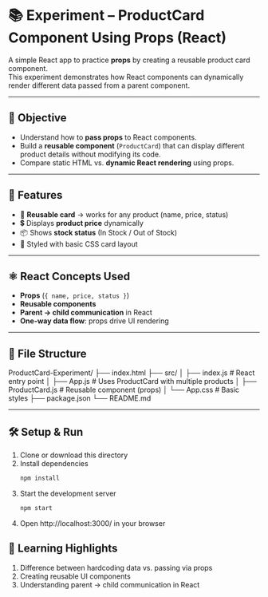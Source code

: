 # 📚 Experiment – ProductCard Component Using Props (React)

A simple React app to practice **props** by creating a reusable product card component.  
This experiment demonstrates how React components can dynamically render different data passed from a parent component.

---

## 🎯 Objective
- Understand how to **pass props** to React components.  
- Build a **reusable component** (`ProductCard`) that can display different product details without modifying its code.  
- Compare static HTML vs. **dynamic React rendering** using props.  

---

## 🧩 Features
- 🛒 **Reusable card** → works for any product (name, price, status)  
- 💲 Displays **product price** dynamically  
- 📦 Shows **stock status** (In Stock / Out of Stock)  
- 🎨 Styled with basic CSS card layout  

---

## ⚛️ React Concepts Used
- **Props** (`{ name, price, status }`)  
- **Reusable components**  
- **Parent → child communication** in React  
- **One-way data flow**: props drive UI rendering  

---

## 📂 File Structure
ProductCard-Experiment/
├── index.html
├── src/
│ ├── index.js # React entry point
│ ├── App.js # Uses ProductCard with multiple products
│ ├── ProductCard.js # Reusable component (props)
│ └── App.css # Basic styles
├── package.json
└── README.md


---

## 🛠️ Setup & Run
1. Clone or download this directory  
2. Install dependencies  
   ```bash
   npm install
3. Start the development server
    ```bash
    npm start
4. Open http://localhost:3000/ in your browser

## 📖 Learning Highlights

1. Difference between hardcoding data vs. passing via props
2. Creating reusable UI components
3. Understanding parent → child communication in React